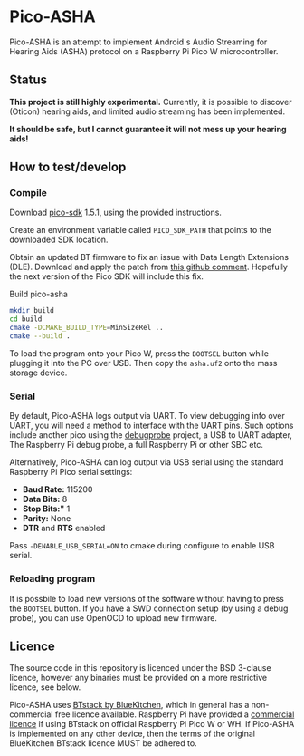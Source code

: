 # Pico-ASHA

Pico-ASHA is an attempt to implement Android's Audio Streaming for Hearing Aids (ASHA) protocol on a Raspberry Pi Pico W microcontroller.

## Status

**This project is still highly experimental.** Currently, it is possible to discover (Oticon) hearing aids, and limited audio streaming has been implemented.

**It should be safe, but I cannot guarantee it will not mess up your hearing aids!**

## How to test/develop

### Compile

Download [pico-sdk](https://github.com/raspberrypi/pico-sdk) 1.5.1, using the provided instructions.

Create an environment variable called `PICO_SDK_PATH` that points to the downloaded SDK location.

Obtain an updated BT firmware to fix an issue with Data Length Extensions (DLE). Download and apply the patch from [this github comment](https://github.com/raspberrypi/pico-sdk/issues/1465#issuecomment-1739329635). Hopefully the next version of the Pico SDK will include this fix.

Build pico-asha
```sh
mkdir build
cd build
cmake -DCMAKE_BUILD_TYPE=MinSizeRel ..
cmake --build .
```

To load the program onto your Pico W, press the `BOOTSEL` button while plugging it into the PC over USB. Then copy the `asha.uf2` onto the mass storage device.

### Serial

By default, Pico-ASHA logs output via UART. To view debugging info over UART, you will need a method to interface with the UART pins. Such options include another pico using the [debugprobe](https://github.com/raspberrypi/debugprobe) project, a USB to UART adapter, The Raspberry Pi debug probe, a full Raspberry Pi or other SBC etc.

Alternatively, Pico-ASHA can log output via USB serial using the standard Raspberry Pi Pico serial settings:
- **Baud Rate:** 115200
- **Data Bits:** 8
- **Stop Bits:"** 1
- **Parity:** None
- **DTR** and **RTS** enabled

Pass `-DENABLE_USB_SERIAL=ON` to cmake during configure to enable USB serial.

### Reloading program

It is possbile to load new versions of the software without having to press the `BOOTSEL` button. If you have a SWD connection setup (by using a debug probe), you can use OpenOCD to upload new firmware.

## Licence

The source code in this repository is licenced under the BSD 3-clause licence, however any binaries must be provided on a more restrictive licence, see below.

Pico-ASHA uses [BTstack by BlueKitchen](https://github.com/bluekitchen/btstack), which in general has a non-commercial free licence available. Raspberry Pi have provided a [commercial licence](https://github.com/raspberrypi/pico-sdk/blob/master/src/rp2_common/pico_btstack/LICENSE.RP) if using BTstack on official Raspberry Pi Pico W or WH. If Pico-ASHA is implemented on any other device, then the terms of the original BlueKitchen BTstack licence MUST be adhered to.